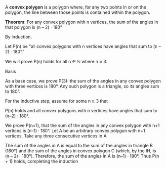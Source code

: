 



A __convex polygon__ is a polygon where, for any two points in or on the polygon, the line between those points is contained within the polygon.



**Theorem:** For any convex polygon with n vertices, the sum of the angles in that polygon is (n – 2) · 180°

 By induction. 
 
 Let P(n) be "all convex polygons with n vertices have angles that sum to (n – 2) · 180°." 

  We will prove P(n) holds for all n ∈ ℕ where n ≥ 3.

Basis

As a base case, we prove P(3): the sum of the angles in any convex polygon with three vertices is 180°. Any such polygon is a triangle, so its angles sum to 180°. 

For the inductive step, assume for some n ≥ 3 that 

P(n) holds and all convex polygons with n vertices have angles that sum to (n–2) · 180°.

We prove P(n+1), that the sum of the angles in any convex polygon with n+1 vertices is (n–1) · 180°. 
Let A be an arbitrary convex polygon with n+1 vertices. Take any three consecutive vertices in A


The sum of the angles in A is equal to the sum of the angles in triangle B (180°) 
and the sum of the angles in convex polygon C (which, by the IH, is (n – 2) · 180°). Therefore, the sum of the angles in A is (n–1) · 180°. Thus P(n + 1) holds, completing the induction




